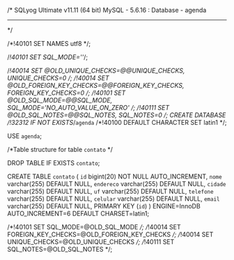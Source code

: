 /*
SQLyog Ultimate v11.11 (64 bit)
MySQL - 5.6.16 : Database - agenda
*********************************************************************
*/


/*!40101 SET NAMES utf8 */;

/*!40101 SET SQL_MODE=''*/;

/*!40014 SET @OLD_UNIQUE_CHECKS=@@UNIQUE_CHECKS, UNIQUE_CHECKS=0 */;
/*!40014 SET @OLD_FOREIGN_KEY_CHECKS=@@FOREIGN_KEY_CHECKS, FOREIGN_KEY_CHECKS=0 */;
/*!40101 SET @OLD_SQL_MODE=@@SQL_MODE, SQL_MODE='NO_AUTO_VALUE_ON_ZERO' */;
/*!40111 SET @OLD_SQL_NOTES=@@SQL_NOTES, SQL_NOTES=0 */;
CREATE DATABASE /*!32312 IF NOT EXISTS*/`agenda` /*!40100 DEFAULT CHARACTER SET latin1 */;

USE `agenda`;

/*Table structure for table `contato` */

DROP TABLE IF EXISTS `contato`;

CREATE TABLE `contato` (
  `id` bigint(20) NOT NULL AUTO_INCREMENT,
  `nome` varchar(255) DEFAULT NULL,
  `endereco` varchar(255) DEFAULT NULL,
  `cidade` varchar(255) DEFAULT NULL,
  `uf` varchar(255) DEFAULT NULL,
  `telefone` varchar(255) DEFAULT NULL,
  `celular` varchar(255) DEFAULT NULL,
  `email` varchar(255) DEFAULT NULL,
  PRIMARY KEY (`id`)
) ENGINE=InnoDB AUTO_INCREMENT=6 DEFAULT CHARSET=latin1;

/*!40101 SET SQL_MODE=@OLD_SQL_MODE */;
/*!40014 SET FOREIGN_KEY_CHECKS=@OLD_FOREIGN_KEY_CHECKS */;
/*!40014 SET UNIQUE_CHECKS=@OLD_UNIQUE_CHECKS */;
/*!40111 SET SQL_NOTES=@OLD_SQL_NOTES */;
